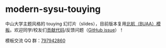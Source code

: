 # modern-sysu-touying
中山大学主题风格的 touying 幻灯片（slides），目前版本复用[北航（BUAA）模板][touying-buaa]。欢迎同学/校友们[贡献代码][pulls]/反馈问题（[GitHub issue][issues]）！

模板交流 QQ 群：[797942860](https://jq.qq.com/?_wv=1027&k=m58va1kd)

[touying-buaa]: https://typst.app/universe/package/touying-buaa
[pulls]: https://github.com/sysu/modern-sysu-touying/pulls
[issues]: https://github.com/sysu/modern-sysu-touying/issues
